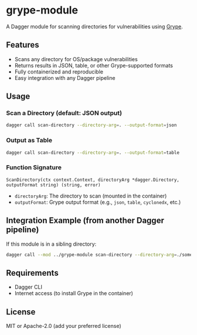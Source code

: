 # grype-module

A Dagger module for scanning directories for vulnerabilities using [Grype](https://github.com/anchore/grype).

## Features
- Scans any directory for OS/package vulnerabilities
- Returns results in JSON, table, or other Grype-supported formats
- Fully containerized and reproducible
- Easy integration with any Dagger pipeline

## Usage

### Scan a Directory (default: JSON output)
```sh
dagger call scan-directory --directory-arg=. --output-format=json
```

### Output as Table
```sh
dagger call scan-directory --directory-arg=. --output-format=table
```

### Function Signature
```
ScanDirectory(ctx context.Context, directoryArg *dagger.Directory, outputFormat string) (string, error)
```
- `directoryArg`: The directory to scan (mounted in the container)
- `outputFormat`: Grype output format (e.g., `json`, `table`, `cyclonedx`, etc.)

## Integration Example (from another Dagger pipeline)

If this module is in a sibling directory:
```sh
dagger call --mod ../grype-module scan-directory --directory-arg=./some/dir --output-format=json
```

## Requirements
- Dagger CLI
- Internet access (to install Grype in the container)

## License
MIT or Apache-2.0 (add your preferred license) 